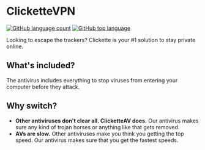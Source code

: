 # ClicketteVPN
[![GitHub language count](https://img.shields.io/github/languages/count/clickette/vpn-web?style=for-the-badge)](#clickette) [![GitHub top language](https://img.shields.io/badge/TOP%20LANGUAGE-HTML-orange?style=for-the-badge)](#clickette)

Looking to escape the trackers? Clickette is your #1 solution to stay private online.
## What's included?
The antivirus includes everything to stop viruses from entering your computer before they attack.
## Why switch?
- **Other antiviruses don't clear all. ClicketteAV does.**
Our antivirus makes sure any kind of trojan horses or anything like that gets removed.
- **AVs are slow.**
Other antiviruses make you think you getting the top speed. Our antivirus makes sure that you get the fastest speeds.
